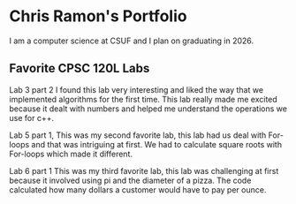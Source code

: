 
# Chris Ramon's Portfolio

I am a computer science at CSUF and I plan on graduating in 2026.

## Favorite CPSC 120L Labs 

Lab 3 part 2 
I found this lab very interesting and liked the way that we implemented algorithms for the first time. This lab really made me excited because it dealt with numbers and helped me understand the operations we use for c++.


Lab 5 part 1, 
This was my second favorite lab, this lab had us deal with For-loops and that was intriguing at first. We had to calculate square roots with For-loops which made it different. 


Lab 6 part 1
This was my third favorite lab, this lab was challenging at first because it involved using pi and the diameter of a pizza. The code calculated how many dollars a customer would have to pay per ounce. 

